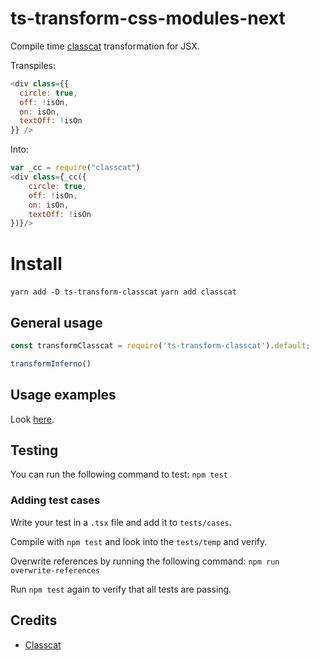 # ts-transform-css-modules-next
Compile time [classcat](https://github.com/JorgeBucaran/classcat) transformation for JSX.

Transpiles:
```javascript
<div class={{
  circle: true,
  off: !isOn,
  on: isOn,
  textOff: !isOn
}} />
```
Into:
```javascript
var _cc = require("classcat")
<div class={_cc({
    circle: true,
    off: !isOn,
    on: isOn,
    textOff: !isOn
})}/>
```

# Install
`yarn add -D ts-transform-classcat`
`yarn add classcat`

## General usage
```javascript
const transformClasscat = require('ts-transform-classcat').default;

transformInferno()
```

## Usage examples
Look [here](https://github.com/deamme/ts-transform-inferno/tree/master/examples).

## Testing
You can run the following command to test: `npm test`

### Adding test cases
Write your test in a `.tsx` file and add it to `tests/cases`.

Compile with `npm test` and look into the `tests/temp` and verify.

Overwrite references by running the following command: `npm run overwrite-references`

Run `npm test` again to verify that all tests are passing.

## Credits
- [Classcat](https://github.com/JorgeBucaran/classcat)
